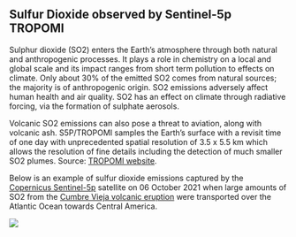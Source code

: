 ## Sulfur Dioxide observed by Sentinel-5p TROPOMI

Sulphur dioxide (SO2) enters the Earth’s atmosphere through both natural and anthropogenic processes. It plays a role in chemistry on a local and global scale and its impact ranges from short term pollution to effects on climate. Only about 30% of the emitted SO2 comes from natural sources; the majority is of anthropogenic origin. SO2 emissions adversely affect human health and air quality. SO2 has an effect on climate through radiative forcing, via the formation of sulphate aerosols. 

Volcanic SO2 emissions can also pose a threat to aviation, along with volcanic ash. S5P/TROPOMI samples the Earth’s surface with a revisit time of one day with unprecedented spatial resolution of 3.5 x 5.5 km which allows the resolution of fine details including the detection of much smaller SO2 plumes. Source: [TROPOMI website](http://www.tropomi.eu/data-products/sulphur-dioxide).

Below is an example of sulfur dioxide emissions captured by the [Copernicus Sentinel-5p](https://sentinel.esa.int/web/sentinel/missions/sentinel-5p) satellite on 06 October 2021 when large amounts of SO2 from the [Cumbre Vieja volcanic eruption](https://www.esa.int/ESA_Multimedia/Images/2021/10/La_Palma_lava_flows_into_the_sea#.YiYvOOYIkkQ.link) were transported over the Atlantic Ocean towards Central America. 

![](./eodash-data/stories/N9-Fig1.png)


